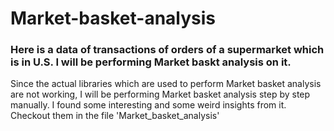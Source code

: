 # Market-basket-analysis
### Here is a data of transactions of orders of a supermarket which is in U.S. I will be performing Market baskt analysis on it.
Since the actual libraries which are used to perform Market basket analysis are not working, I will be performing Market basket analysis step by step manually. I found some interesting and some weird insights from it. Checkout them in the file 'Market_basket_analysis'
